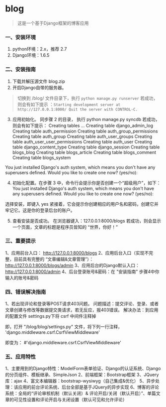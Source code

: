 # blog
> 这是一个基于Django框架的博客应用

### 一、安装环境
1. python环境：2.x，推荐 2.7
2. Django环境：1.6.5

### 二、安装指南
1. 下载并解压源文件 blog.zip
2. 开启Django自带的服务器。

  > 切换到 /blog/ 文件目录下，执行
    ` python manage.py runserver `
  > 若成功，则会有如下提示
  ：` Starting development server at http://127.0.0.1:8000/
  Quit the server with CONTROL-C. `

3. 应用初始化。 同步骤 2 的目录，
执行 python manage.py syncdb
若成功，则会有如下提示：
Creating tables ...
Creating table django_admin_log
Creating table auth_permission
Creating table auth_group_permissions
Creating table auth_group
Creating table auth_user_groups
Creating table auth_user_user_permissions
Creating table auth_user
Creating table django_content_type
Creating table django_session
Creating table blogs_blog
Creating table blogs_article
Creating table blogs_comment
Creating table blogs_system

You just installed Django's auth system, which means you don't have any superusers defined.
Would you like to create one now? (yes/no): 

4. 初始化配置。在步骤 3 中，命令行会提示你是否创建一个“超级用户”，如下：
You just installed Django's auth system, which means you don't have any superusers defined.
Would you like to create one now? (yes/no): 

选择安装，即键入 yes
紧接着，它会提示你创建相应的用户名和密码，创建它并牢记它。这是你的登录后台的账户。

5. 查看安装是否成功。
在浏览器键入：127.0.0.1:8000/blogs
若成功，则会显示一个页面，文章的标题是程序员皆知的 “世界，你好！”


### 三、重要提示
1、应用前台入口： http://127.0.0.1:8000/blogs
2、应用后台入口（实现不完整，目前具有完整的 “文章编辑&文章管理”）： http://127.0.0.1:8000/blogs/admin
3、应用后台的Django默认入口： http://127.0.0.1:8000/admin
4、后台登录账号&密码：在 "安装指南" 步骤4中你输入的账号&密码

### 四、错误解决指南
1、若出现评论和登录等POST请求403问题。
问题描述：提交评论、登录、或者文章创建与修改等数据提交类请求，若无反应，报403错误。
解决办法：到应用的配置文件 settings.py下将 csrf 中间件注释掉

即，打开 "/blog/blog/settings.py" 文件，将下列一行注释，
'django.middleware.csrf.CsrfViewMiddleware'

即变为： #'django.middleware.csrf.CsrfViewMiddleware'


### 五、应用特性
1、主要用到的Django特性：ModelForm表单验证、Django的认证系统、Django的分页组件、模板继承、SimpleJson
2、前端框架：Bootstrap框架
3、JQuery库：ajax
4、富文本编辑器：bootstrap-wysiwyg（自己集成&优化）
5、异步处理：该应用的前台评论系统、后台全部是基于JQuery的异步实现
6、博客的评论系统：全局的“评论审核机制（默认关闭）& 评论开启/关闭（默认开启）”、单篇文章的可见性设置和评论开启与关闭设置（默认可见和允许评论）
